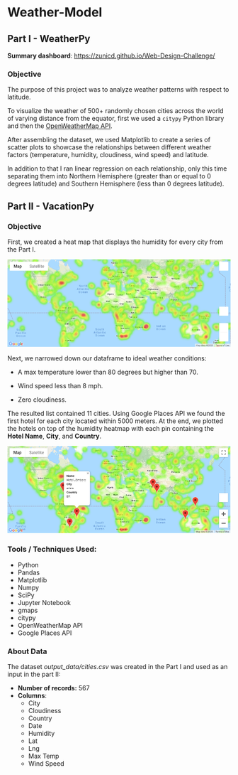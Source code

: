 # Weather-Model

## Part I - WeatherPy

**Summary dashboard**: https://zunicd.github.io/Web-Design-Challenge/

### Objective

The purpose of this project was to analyze weather patterns with respect to latitude. 

To visualize the weather of 500+ randomly chosen cities across the world of varying distance from the equator, first we used a `citypy` Python library and then the [OpenWeatherMap API](https://openweathermap.org/api). 

After assembling the dataset, we used Matplotlib to create a series of scatter plots to showcase the relationships between different weather factors (temperature, humidity, cloudiness, wind speed) and latitude.

In addition to that I ran linear regression on each relationship, only this time separating them into Northern Hemisphere (greater than or equal to 0 degrees latitude) and Southern Hemisphere (less than 0 degrees latitude).



## Part II - VacationPy

### Objective

First, we created a heat map that displays the humidity for every city from the Part I. 

![](Images/heatmap.png)

Next, we narrowed down our dataframe to ideal weather conditions:

- A max temperature lower than 80 degrees but higher than 70.

- Wind speed less than 8 mph.

- Zero cloudiness.


The resulted list contained 11 cities. Using Google Places API we found the first hotel for each city located within 5000 meters. At the end, we plotted the hotels on top of the humidity heatmap with each pin containing the **Hotel Name**, **City**, and **Country**.

![](Images/hotel_map.png)



###  Tools / Techniques Used:

- Python
- Pandas
- Matplotlib
- Numpy
- SciPy
- Jupyter Notebook
- gmaps
- citypy
- OpenWeatherMap API
- Google Places API



### About Data

 The dataset *output_data/cities.csv* was created in the Part I and used as an input in the part II:

-  **Number of records:**      567
-  **Columns**:
   -  City
   -  Cloudiness
   -  Country
   -  Date
   -  Humidity
   -  Lat
   -  Lng
   -  Max Temp
   -  Wind Speed